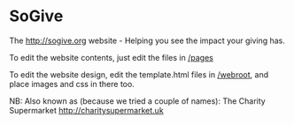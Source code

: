 # SoGive 

The http://sogive.org website - Helping you see the impact your giving has.

To edit the website contents, just edit the files in [/pages](https://github.com/winterstein/SoGive/tree/master/pages)

To edit the website design, edit the template.html files in [/webroot](https://github.com/winterstein/SoGive/tree/master/webroot), and place images and css in there too.

NB: Also known as (because we tried a couple of names): The Charity Supermarket http://charitysupermarket.uk

